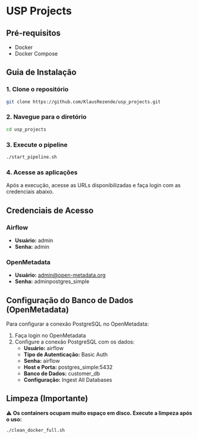 # USP Projects

## Pré-requisitos

- Docker
- Docker Compose

## Guia de Instalação

### 1. Clone o repositório
```bash
git clone https://github.com/KlausRezende/usp_projects.git
```

### 2. Navegue para o diretório
```bash
cd usp_projects
```

### 3. Execute o pipeline
```bash
./start_pipeline.sh
```

### 4. Acesse as aplicações
Após a execução, acesse as URLs disponibilizadas e faça login com as credenciais abaixo.

## Credenciais de Acesso

### Airflow
- **Usuário:** admin
- **Senha:** admin

### OpenMetadata
- **Usuário:** admin@open-metadata.org
- **Senha:** adminpostgres_simple

## Configuração do Banco de Dados (OpenMetadata)

Para configurar a conexão PostgreSQL no OpenMetadata:

1. Faça login no OpenMetadata
2. Configure a conexão PostgreSQL com os dados:
   - **Usuário:** airflow
   - **Tipo de Autenticação:** Basic Auth
   - **Senha:** airflow
   - **Host e Porta:** postgres_simple:5432
   - **Banco de Dados:** customer_db
   - **Configuração:** Ingest All Databases

## Limpeza (Importante)

⚠️ **Os containers ocupam muito espaço em disco. Execute a limpeza após o uso:**

```bash
./clean_docker_full.sh
```
